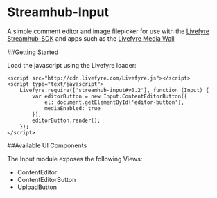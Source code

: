 Streamhub-Input
===============

A simple comment editor and image filepicker for use with the [Livefyre Streamhub-SDK](//github.com/Livefyre/streamhub-sdk "Streamhub-SDK repository") and apps such as the [Livefyre Media Wall](//github.com/Livefyre/streamhub-wall)

##Getting Started

Load the javascript using the Livefyre loader:

```
<script src="http://cdn.livefyre.com/Livefyre.js"></script>
<script type="text/javascript">
    Livefyre.require(['streamhub-input#v0.2'], function (Input) {
        var editorButton = new Input.ContentEditorButton({
            el: document.getElementById('editor-button'),
            mediaEnabled: true
        });
        editorButton.render();
    });
</script>
```

##Available UI Components

The Input module exposes the following Views:

- ContentEditor
- ContentEditorButton
- UploadButton
